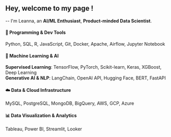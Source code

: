 ## Hey, welcome to my page !
--
I'm Leanna, an **AI/ML Enthusiast**, **Product-minded Data Scientist**.

#### 🚀 Programming & Dev Tools  
Python, SQL, R, JavaScript, Git, Docker, Apache, Airflow, Jupyter Notebook  

#### 🤖 Machine Learning & AI  
**Supervised Learning**: TensorFlow, PyTorch, Scikit-learn, Keras, XGBoost, Deep Learning  
**Generative AI & NLP**: LangChain, OpenAI API, Hugging Face, BERT, FastAPI  

#### ☁️ Data & Cloud Infrastructure  
MySQL, PostgreSQL, MongoDB, BigQuery, AWS, GCP, Azure  

#### 📊 Data Visualization & Analytics  
Tableau, Power BI, Streamlit, Looker  
